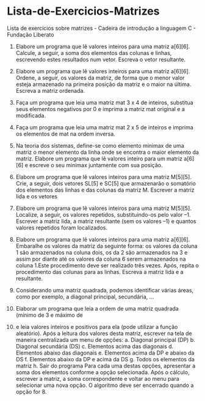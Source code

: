 # Lista-de-Exercicios-Matrizes
Lista de exercícios sobre matrizes - Cadeira de introdução a linguagem C - Fundação Liberato

1. Elabore um programa que lê valores inteiros para uma matriz a[6][6]. Calcule, a seguir, a
soma dos elementos das colunas e linhas, escrevendo estes resultados num vetor. Escreva o
vetor resultante.

2. Elabore um programa que lê valores inteiros para uma matriz a[6][6]. Ordene, a seguir, os
valores da matriz, de forma que o menor valor esteja armazenado na primeira posição da
matriz e o maior na última. Escreva a matriz ordenada.

3. Faça um programa que leia uma matriz mat 3 x 4 de inteiros, substitua seus elementos
negativos por 0 e imprima a matriz mat original e a modificada.

4. Faça um programa que leia uma matriz mat 2 x 5 de inteiros e imprima os elementos de mat
na ordem inversa.

5. Na teoria dos sistemas, define-se como elemento minimax de uma matriz o menor elemento
da linha onde se encontra o maior elemento da matriz. Elabore um programa que lê valores
inteiro para um matriz a[6][6] e escreve o seu minimax juntamente com sua posição.

6. Elabore um programa que lê valores inteiros para uma matriz M[5][5]. Crie, a seguir, dois
vetores SL[5] e SC[5] que armazenarão o somatório dos elementos das linhas e das colunas
da matriz M. Escrever a matriz lida e os vetores

7. Elabore um programa que lê valores inteiros para uma matriz M[5][5]. Localize, a seguir, os
valores repetidos, substituindo-os pelo valor –1. Escrever a matriz lida, a matriz resultante
(sem os valores –1) e quantos valores repetidos foram localizados.

8. Elabore um programa que lê valores inteiros para uma matriz a[6][6]. Embaralhe os valores
da matriz da seguinte forma: os valores da coluna 1 são armazenados na coluna dois, os da 2
são armazenados na 3 e assim por diante até os valores da coluna 6 serem armazenados na
coluna 1.Este procedimento deve ser realizado três vezes. Após, repita o procedimento das
colunas para as linhas. Escreva a matriz lida e a resultante. 

9. Considerando uma matriz quadrada, podemos identificar várias áreas, como por exemplo, a
diagonal principal, secundária, …

10. Elaborar um programa que leia a ordem de uma matriz quadrada (mínimo de 3 e máximo de
10) e leia valores inteiros e positivos para ela (pode utilizar a função aleatório). Após a leitura
dos valores desta matriz, escrever na tela de maneira centralizada um menu de opções:
a. Diagonal principal (DP)
b. Diagonal secundária (DS)
c. Elementos acima das diagonais
d. Elementos abaixo das diagonais
e. Elementos acima da DP e abaixo da DS
f. Elementos abaixo da DP e acima da DS
g. Todos os elementos da matriz
h. Sair do programa
Para cada uma destas opções, apresentar a soma dos elementos conforme a opção
selecionada. 
Após o cálculo, escrever a matriz, a soma correspondente e voltar ao menu para selecionar
uma nova opção. O algoritmo deve ser encerrado quando a opção for 8.
